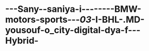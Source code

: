# ---Sany--saniya-i--------BMW-motors-sports---_03_-I-BHL-.MD-yousouf-o_city-digital-dya-f-_-_-Hybrid-